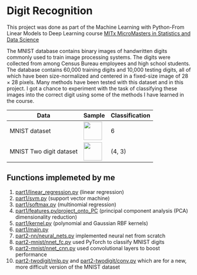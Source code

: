 # Digit Recognition
This project was done as part of the Machine Learning with Python-From Linear Models to Deep Learning course [MITx MicroMasters in Statistics and Data Science]( https://micromasters.mit.edu/ds/ )

The MNIST database contains binary images of handwritten digits commonly used to train image processing systems. The digits were collected from among Census Bureau employees and high school students. The database contains 60,000 training digits and 10,000 testing digits, all of which have been size-normalized and centered in a fixed-size image of 28 × 28 pixels. Many methods have been tested with this dataset and in this project.  I got a chance to experiment with the task of classifying these images into the correct digit using some of the methods I have learned in the course.

|Data|Sample| Classification |
|-|-|-|
|MNIST dataset|<img src="https://user-images.githubusercontent.com/77168758/201578210-5ad15f65-d922-412d-aaad-eb1b2b710d86.png" width="50">| 6 |
|MNIST Two digit dataset|<img src="https://user-images.githubusercontent.com/77168758/201577472-14da0dbf-a5e6-4e04-a1b0-685da4472b74.png" width="50">| (4, 3) |

## Functions implemeted by me
1. [part1/linear_regression.py](https://github.com/tkayalvizhi/digit_recognizer/blob/016e19227fbbfd75beb1612239e20705897f40f5/part1/linear_regression.py) (linear regression)
2. [part1/svm.py](https://github.com/tkayalvizhi/digit_recognizer/blob/016e19227fbbfd75beb1612239e20705897f40f5/part1/svm.py) (support vector machine)
3. [part1/softmax.py](https://github.com/tkayalvizhi/digit_recognizer/blob/016e19227fbbfd75beb1612239e20705897f40f5/part1/softmax.py) (multinomial regression)
4. [part1/features.py/project_onto_PC](https://github.com/tkayalvizhi/digit_recognizer/blob/016e19227fbbfd75beb1612239e20705897f40f5/part1/features.py#L5) (principal component analysis (PCA) dimensionality reduction)
5. [part1/kernel.py](https://github.com/tkayalvizhi/digit_recognizer/blob/016e19227fbbfd75beb1612239e20705897f40f5/part1/kernel.py) (polynomial and Gaussian RBF kernels)
6. [part1/main.py](https://github.com/tkayalvizhi/digit_recognizer/blob/016e19227fbbfd75beb1612239e20705897f40f5/part1/main.py)
7. [part2-nn/neural_nets.py](https://github.com/tkayalvizhi/digit_recognizer/blob/d31a4edce8bee0f2cf2e30880e7c4e759c49ea97/part2-nn/neural_nets.py) implemented neural net from scratch
8. [part2-mnist/nnet_fc.py](https://github.com/tkayalvizhi/digit_recognizer/blob/d31a4edce8bee0f2cf2e30880e7c4e759c49ea97/part2-mnist/nnet_fc.py) used PyTorch to classify MNIST digits
9. [part2-mnist/nnet_cnn.py](https://github.com/tkayalvizhi/digit_recognizer/blob/d31a4edce8bee0f2cf2e30880e7c4e759c49ea97/part2-mnist/nnet_cnn.py) used convolutional layers to boost performance
10. [part2-twodigit/mlp.py](https://github.com/tkayalvizhi/digit_recognizer/blob/d31a4edce8bee0f2cf2e30880e7c4e759c49ea97/part2-twodigit/mlp.py) and [part2-twodigit/conv.py](https://github.com/tkayalvizhi/digit_recognizer/blob/d31a4edce8bee0f2cf2e30880e7c4e759c49ea97/part2-twodigit/conv.py) which are for a new, more difficult version of the MNIST dataset
